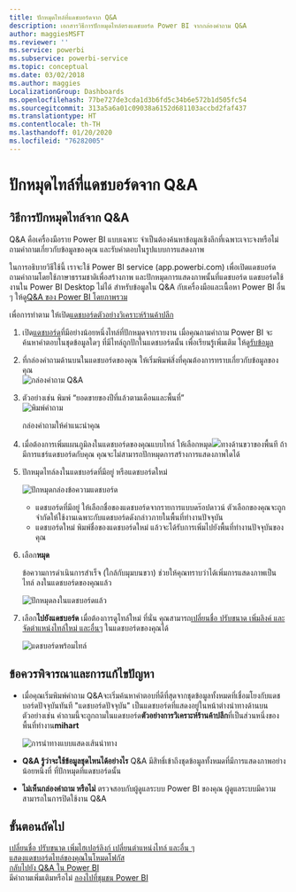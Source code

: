 ```yaml
---
title: ปักหมุดไทล์ที่แดชบอร์ดจาก Q&A
description: เอกสารวิธีการปักหมุดไทล์ตรงแดชบอร์ด Power BI จากกล่องคำถาม Q&A
author: maggiesMSFT
ms.reviewer: ''
ms.service: powerbi
ms.subservice: powerbi-service
ms.topic: conceptual
ms.date: 03/02/2018
ms.author: maggies
LocalizationGroup: Dashboards
ms.openlocfilehash: 77be727de3cda1d3b6fd5c34b6e572b1d505fc54
ms.sourcegitcommit: 313a5a6a01c09038a6152d681103accbd2faf437
ms.translationtype: HT
ms.contentlocale: th-TH
ms.lasthandoff: 01/20/2020
ms.locfileid: "76282005"
---
```

# <a name="pin-a-tile-to-a-dashboard-from-qa"></a>ปักหมุดไทล์ที่แดชบอร์ดจาก Q&A
## <a name="how-to-pin-a-tile-from-qa"></a>วิธีการปักหมุดไทล์จาก Q&A
Q&A คือเครื่องมือราย Power BI แบบเฉพาะ จำเป็นต้องค้นหาข้อมูลเชิงลึกที่เฉพาะเจาะจงหรือไม่ ถามคำถามเกี่ยวกับข้อมูลของคุณ และรับคำตอบในรูปแบบการแสดงภาพ

ในการอธิบายวิธีใช้นี้ เราจะใช้ Power BI service (app.powerbi.com) เพื่อเปิดแดชบอร์ด ถามคำถามโดยใช้ภาษาธรรมชาติเพื่อสร้างภาพ และปักหมุดการแสดงภาพนั้นที่แดชบอร์ด แดชบอร์ดใช้งานใน Power BI Desktop ไม่ได้ สำหรับข้อมูลใน Q&A กับเครื่องมือและเนื้อหา Power BI อื่น ๆ ให้ดู[Q&A ของ Power BI โดยภาพรวม](consumer/end-user-q-and-a.md) 

เพื่อการทำตาม ให้เปิด[แดชบอร์ดตัวอย่างวิเคราะห์ร้านค้าปลีก](sample-retail-analysis.md)


1. เปิด[แดชบอร์ด](consumer/end-user-dashboards.md)ที่มีอย่างน้อยหนึ่งไทล์ที่ปักหมุดจากรายงาน เมื่อคุณถามคำถาม Power BI จะค้นหาคำตอบในชุดข้อมูลใดๆ ที่มีไทล์ถูกปักในแดชบอร์ดนั้น  เพื่อเรียนรู้เพิ่มเติม ให้ดู[รับข้อมูล](service-get-data.md)
2. ที่กล่องคำถามด้านบนในแดชบอร์ดของคุณ ให้เริ่มพิมพ์สิ่งที่คุณต้องการทราบเกี่ยวกับข้อมูลของคุณ  
   ![กล่องคำถาม Q&A](media/service-dashboard-pin-tile-from-q-and-a/power-bi-question-box.png)
3. ตัวอย่างเช่น พิมพ์ “ยอดขายของปีที่แล้วตามเดือนและพื้นที่”  
   ![พิมพ์คำถาม](media/service-dashboard-pin-tile-from-q-and-a/power-bi-type-q-and-a.png)

   กล่องคำถามให้คำแนะนำคุณ
4. เมื่อต้องการเพิ่มแผนภูมิลงในแดชบอร์ดของคุณแบบไทล์ ให้เลือกหมุด![](media/service-dashboard-pin-tile-from-q-and-a/pbi_pintile.png)ทางด้านขวาของพื้นที ถ้ามีการแชร์แดชบอร์ดกับคุณ คุณจะไม่สามารถปักหมุดการสร้างการแสดงภาพใดได้

5. ปักหมุดไทล์ลงในแดชบอร์ดที่มีอยู่ หรือแดชบอร์ดใหม่

   ![ปักหมุดกล่องข้อความแดชบอร์ด](media/service-dashboard-pin-tile-from-q-and-a/power-bi-pin-to-dashboard.png)

   * แดชบอร์ดที่มีอยู่ ให้เลือกชื่อของแดชบอร์ดจากรายการแบบดร๊อปดาวน์ ตัวเลือกของคุณจะถูกจำกัดให้ใช้งานเฉพาะกับแดชบอร์ดดังกล่าวภายในพื้นที่ทำงานปัจจุบัน
   * แดชบอร์ดใหม่ พิมพ์ชื่อของแดชบอร์ดใหม่ แล้วจะได้รับการเพิ่มไปยังพื้นที่ทำงานปัจจุบันของคุณ

6. เลือก**หมุด**

   ข้อความการดำเนินการสำเร็จ (ใกล้กับมุมบนขวา) ช่วยให้คุณทราบว่าได้เพิ่มการแสดงภาพเป็นไทล์ ลงในแดชบอร์ดของคุณแล้ว  

   ![ปักหมุดลงในแดชบอร์ดแล้ว](media/service-dashboard-pin-tile-from-q-and-a/power-bi-pin.png)
7. เลือก**ไปยังแดชบอร์ด** เมื่อต้องการดูไทล์ใหม่ ที่นั่น คุณสามารถ[เปลี่ยนชื่อ ปรับขนาด เพิ่มลิงค์ และจัดตำแหน่งไทล์ใหม่ และอื่นๆ](service-dashboard-edit-tile.md) ในแดชบอร์ดของคุณได้

   ![แดชบอร์ดพร้อมไทล์](media/service-dashboard-pin-tile-from-q-and-a/power-bi-pinned.png)

## <a name="considerations-and-troubleshooting"></a>ข้อควรพิจารณาและการแก้ไขปัญหา
* เมื่อคุณเริ่มพิมพ์คำถาม Q&Aจะเริ่มค้นหาคำตอบที่ดีที่สุดจากชุดข้อมูลทั้งหมดที่เชื่อมโยงกับแดชบอร์ดปัจจุบันทันที  "แดชบอร์ดปัจจุบัน" เป็นแดชบอร์ดที่แสดงอยู่ในหน้าต่างนำทางด้านบน ตัวอย่างเช่น คำถามนี้จะถูกถามในแดชบอร์ด**ตัวอย่างการวิเคราะห์ร้านค้าปลีก**ที่เป็นส่วนหนึ่งของพื้นที่ทำงาน**mihart**

  ![การนำทางแบบแสดงเส้นนำทาง](media/service-dashboard-pin-tile-from-q-and-a/power-bi-navbar.png)
* **Q&A รู้ว่าจะใช้ข้อมูลชุดไหนได้อย่างไร**  Q&A มีสิทธิ์เข้าถึงชุดข้อมูลทั้งหมดที่มีการแสดงภาพอย่างน้อยหนึ่งที่ ที่ปักหมุดที่แดชบอร์ดนั้น

* **ไม่เห็นกล่องคำถาม หรือไม่**่ ตรวจสอบกับผู้ดูแลระบบ Power BI ของคุณ ผู้ดูแลระบบมีความสามารถในการปิดใช้งาน Q&A


## <a name="next-steps"></a>ขั้นตอนถัดไป
[เปลี่ยนชื่อ ปรับขนาด เพิ่มไฮเปอร์ลิงก์ เปลี่ยนตำแหน่งไทล์ และอื่น ๆ ](service-dashboard-edit-tile.md)    
[แสดงแดชบอร์ดไทล์ของคุณในโหมดโฟกัส](consumer/end-user-focus.md)     
[กลับไปยัง Q&A ใน Power BI](consumer/end-user-q-and-a.md)  
มีคำถามเพิ่มเติมหรือไม่ [ลองไปที่ชุมชน Power BI](https://community.powerbi.com/)
